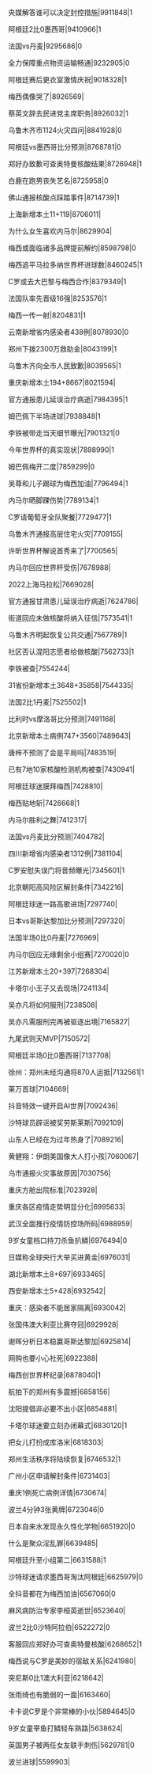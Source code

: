 央媒解答谁可以决定封控措施|9911848|1

阿根廷2比0墨西哥|9410966|1

法国vs丹麦|9295686|0

全力保障重点物资运输畅通|9232905|0

阿根廷赛后更衣室激情庆祝|9018328|1

梅西偶像哭了|8926569|

蔡英文辞去民进党主席职务|8926032|1

乌鲁木齐市1124火灾四问|8841928|0

阿根廷vs墨西哥比分预测|8768781|0

郑好办致歉可查奥特曼核酸结果|8726948|1

白鹿在跑男丧失艺名|8725958|0

佛山通报核酸点踩踏事件|8714739|1

上海新增本土11+119|8706011|

为什么女生喜欢内马尔|8629904|

梅西或面临诸多品牌提前解约|8598798|0

梅西追平马拉多纳世界杯进球数|8460245|1

C罗或去大巴黎与梅西合作|8379349|1

法国队率先晋级16强|8253576|1

梅西一传一射|8204831|1

云南新增省内感染者438例|8078930|0

郑州下拨2300万救助金|8043199|1

乌鲁木齐向全市人民致歉|8039565|1

重庆新增本土194+8667|8021594|

官方通报患儿延误治疗病逝|7984395|1

姆巴佩下半场进球|7938848|1

李铁被带走当天细节曝光|7901321|0

今年世界杯的真实现状|7898990|1

姆巴佩梅开二度|7859299|0

吴尊和儿子踢球为梅西加油|7796494|1

内马尔晒脚踝伤势|7789134|1

C罗请葡萄牙全队聚餐|7729477|1

乌鲁木齐通报高层住宅火灾|7709155|

许昕世界杯解说首秀来了|7700565|

内马尔回应世界杯受伤|7678988|

2022上海马拉松|7669028|

官方通报甘肃患儿延误治疗病逝|7624786|

街道回应未做核酸将纳入征信|7573541|1

乌鲁木齐明起恢复公共交通|7567789|1

社区否认混阳志愿者给做核酸|7562733|1

李铁被查|7554244|

31省份新增本土3648+35858|7544335|

法国2比1丹麦|7525502|1

比利时vs摩洛哥比分预测|7491168|

北京新增本土病例747+3560|7489643|

唐梓不预测了会是平局吗|7483519|

已有7地10家核酸检测机构被查|7430941|

阿根廷球迷膜拜梅西|7428810|

梅西贴地斩|7426668|1

内马尔胜利之舞|7412317|

法国vs丹麦比分预测|7404782|

四川新增省内感染者1312例|7381104|

C罗安慰失误门将音频曝光|7345601|1

北京朝阳高风险区解封条件|7342216|

阿根廷球迷一路高歌进场|7297740|

日本vs哥斯达黎加比分预测|7297320|

法国半场0比0丹麦|7276969|

内马尔回应无缘剩余小组赛|7270020|0

江苏新增本土20+397|7268304|

卡塔尔小王子又去现场|7241134|

吴亦凡将如何服刑|7238508|

吴亦凡需服刑完再被驱逐出境|7165827|

九尾武则天MVP|7150572|

阿根廷半场0比0墨西哥|7137708|

徐州：郑州未经沟通将870人运抵|7132561|1

莱万首球|7104669|

抖音特效一键开启AI世界|7092436|

沙特球员辟谣被奖劳斯莱斯|7092109|

山东人已经在为过年热身了|7089216|

黄健翔：伊朗美国像大人打小孩|7060067|

乌市通报火灾事故原因|7030756|

重庆方舱出院标准|7023928|

重庆各区疫情走势明显分化|6995633|

武汉全面推行疫情防控场所码|6988959|

9岁女童档口持刀杀鱼扒鳞|6976494|0

日媒称全球央行大举买进黄金|6976031|

湖北新增本土8+697|6933465|

西安新增本土5+428|6932542|

重庆：感染者不能居家隔离|6930042|

张国伟澳大利亚比赛夺冠|6929928|

谢晖分析日本稳赢哥斯达黎加|6925814|

网购也要小心社死|6922388|

梅西创世界杯纪录|6878040|1

航拍下的郑州有多震撼|6858156|

沈阳提倡非必要不出小区|6854881|

卡塔尔球迷要立刻办闭幕式|6830120|1

把女儿打扮成库洛米|6818303|

郑州生活秩序将陆续恢复|6746532|1

广州小区申请解封条件|6731403|

重庆1例死亡病例详情|6730674|

波兰4分钟3张黄牌|6723046|0

日本自来水发现永久性化学物|6651920|0

什么是聚众淫乱罪|6639485|

阿根廷升至小组第二|6631588|1

沙特球迷请求墨西哥淘汰阿根廷|6625979|0

全抖音都在为梅西加油|6567060|0

麻风病防治专家李桓英逝世|6523640|

波兰2比0沙特阿拉伯|6522272|0

客服回应郑好办可查奥特曼核酸|6268652|1

梅西说与C罗是美妙的宿敌关系|6241980|

突尼斯0比1澳大利亚|6218642|

张雨绮也有脆弱的一面|6163460|

卡卡说C罗是个非常棒的小伙|5894645|0

9岁女童宰鱼打鳞轻车熟路|5638624|

英国男子被两任女友联手刺伤|5629781|0

波兰进球|5599903|

